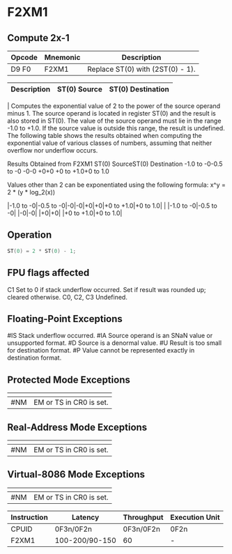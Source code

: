 # F2XM1
 
## Compute 2x-1
 
 
|Opcode|Mnemonic|Description|
|-|-|-|
|D9 F0|F2XM1|Replace ST(0) with (2ST(0) - 1).|
 
|Description|ST(0) Source|ST(0) Destination|
|-|-|-|
|
Computes the exponential value of 2 to the power of the source operand minus 1. The source operand is located in register ST(0) and the result is also stored in ST(0). The value of the source operand must lie in the range -1.0 to +1.0. If the source value is outside this range, the result is undefined.
The following table shows the results obtained when computing the exponential value of various classes of numbers, assuming that neither overflow nor underflow occurs.


Results Obtained from F2XM1
ST(0) SourceST(0) Destination
-1.0 to -0-0.5 to -0
-0-0
+0+0
+0 to +1.0+0 to 1.0


Values other than 2 can be exponentiated using the following formula:
x^y = 2 * (y * log_2(x))

|-1.0 to -0|-0.5 to -0|-0|-0|+0|+0|+0 to +1.0|+0 to 1.0|
|
|-1.0 to -0|-0.5 to -0|
|-0|-0|
|+0|+0|
|+0 to +1.0|+0 to 1.0|
 
## Operation
 
```c
ST(0) = 2 * ST(0) - 1;

```
 
 
## FPU flags affected
 
C1 Set to 0 if stack underflow occurred.
Set if result was rounded up; cleared otherwise.
C0, C2, C3 Undefined.

 
 
## Floating-Point Exceptions
 
#IS Stack underflow occurred.
#IA Source operand is an SNaN value or unsupported format.
#D Source is a denormal value.
#U Result is too small for destination format.
#P Value cannot be represented exactly in destination format.
 
## Protected Mode Exceptions
 
|[]()||
|-|-|
|#NM|EM or TS in CR0 is set.|
 
## Real-Address Mode Exceptions
 
|[]()||
|-|-|
|#NM|EM or TS in CR0 is set.|
 
## Virtual-8086 Mode Exceptions
 
|[]()||
|-|-|
|#NM|EM or TS in CR0 is set.|
 
|Instruction|Latency|Throughput|Execution Unit|
|-|-|-|-|
|CPUID|0F3n/0F2n|0F3n/0F2n|0F2n|
|F2XM1|100-200/90-150|60|-|
